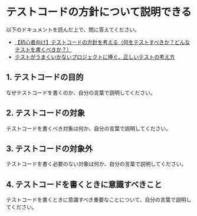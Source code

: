 # テストコードの方針について説明できる

以下のドキュメントを読んだ上で、問に答えてください。

- [【初心者向け】テストコードの方針を考える（何をテストすべきか？どんなテストを書くべきか？）](https://qiita.com/jnchito/items/2a5d3e15761fd413657a)
- [テストがうまくいかないプロジェクトに捧ぐ、正しいテストの考え方](https://qiita.com/geshi/items/74ed21615e1ba2ad539d)

## 1. テストコードの目的

なぜテストコードを書くのか、自分の言葉で説明してください。

## 2. テストコードの対象

テストコードを書くべき対象は何か、自分の言葉で説明してください。

## 3. テストコードの対象外

テストコードを書く必要のない対象は何か、自分の言葉で説明してください。

## 4. テストコードを書くときに意識すべきこと

テストコードを書くときに意識すべき重要なことについて、自分の言葉で説明してください。